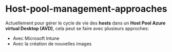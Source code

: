 # Host-pool-management-approaches
Actuellement pour gérer le cycle de vie des **hosts** dans un **Host Pool Azure virtual Desktop (AVD)**, cela peut se faire avec plusieurs approches:
- Avec Microsoft Intune
- Avec la création de nouvelles images